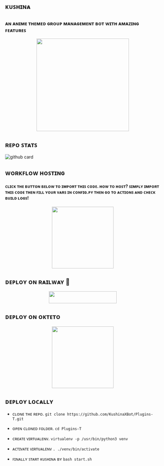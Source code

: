 <h2 align="centre">ᴋᴜꜱʜɪɴᴀ<h2>


### ᴀɴ ᴀɴɪᴍᴇ ᴛʜᴇᴍᴇᴅ ɢʀᴏᴜᴘ ᴍᴀɴᴀɢᴇᴍᴇɴᴛ ʙᴏᴛ ᴡɪᴛʜ ᴀᴍᴀᴢɪɴɢ ꜰᴇᴀᴛᴜʀᴇꜱ

<p align="center"><a href="https://t.me/Kushina_Robot"><img src="https://iili.io/H7KRqcQ.webp" width="300"></a></p>
<p align="center">

## ʀᴇᴘᴏ ꜱᴛᴀᴛꜱ
![github card](https://github-readme-stats.vercel.app/api/pin/?username=itz-pro-ddk&repo=KushinaXBot&theme=dark)

## ᴡᴏʀᴋꜰʟᴏᴡ ʜᴏꜱᴛɪɴɢ

<h4>ᴄʟɪᴄᴋ ᴛʜᴇ ʙᴜᴛᴛᴏɴ ʙᴇʟᴏᴡ ᴛᴏ ɪᴍᴘᴏʀᴛ ᴛʜɪꜱ ᴄᴏᴅᴇ. ʜᴏᴡ ᴛᴏ ʜᴏꜱᴛ? ꜱɪᴍᴘʟʏ ɪᴍᴘᴏʀᴛ ᴛʜɪꜱ ᴄᴏᴅᴇ ᴛʜᴇɴ ꜰɪʟʟ ʏᴏᴜʀ ᴠᴀʀꜱ ɪɴ ᴄᴏɴꜰɪɢ.ᴘʏ ᴛʜᴇɴ ɢᴏ ᴛᴏ ᴀᴄᴛɪᴏɴꜱ ᴀɴᴅ ᴄʜᴇᴄᴋ ʙᴜɪʟᴅ ʟᴏɢꜱ!</h4>
<p align="center"><a href="https://github.com/new/import"><img src="https://img.shields.io/badge/Workflow%20Deploy-black?style=for-the-badge&logo=github" width="200""/></a>


## ᴅᴇᴘʟᴏʏ ᴏɴ ʀᴀɪʟᴡᴀʏ 🚄

<p align="center"><a href="https://railway.app/new/template?template=https://github.com/Itz-pro-ddk/KushinaXBot&envs=BOT_TOKEN,GROUP_SUPPORT,UPDATES_CHANNEL,API_ID,API_HASH,SUDO_USERS,START_IMG,STAT_IMG,BOT_NETWORK_NAME,BOT_NETWORK_USERNAME"> <img src="https://img.shields.io/badge/Deploy%20To%20Railway-black?style=for-the-badge&logo=railway" width="220" height="38.45"/></a></p>

## ᴅᴇᴘʟᴏʏ ᴏɴ ᴏᴋᴛᴇᴛᴏ
<p align="center"><a href="https://cloud.okteto.com/deploy?repository=https://github.com/Itz-pro-ddk/KushinaXBot"><img src="https://img.shields.io/badge/Deploy%20To%20Okteto-informational?style=for-the-badge&logo=Okteto" width="200""/></a>

## ᴅᴇᴘʟᴏʏ ʟᴏᴄᴀʟʟʏ

- ᴄʟᴏɴᴇ ᴛʜᴇ ʀᴇᴘᴏ.
`git clone https://github.com/KushinaXBot/Plugins-T.git`

- ᴏᴘᴇɴ ᴄʟᴏɴᴇᴅ ꜰᴏʟᴅᴇʀ.
`cd Plugins-T`

- ᴄʀᴇᴀᴛᴇ ᴠɪʀᴛᴜᴀʟᴇɴᴠ.
`virtualenv -p /usr/bin/python3 venv`

- ᴀᴄᴛɪᴠᴀᴛᴇ ᴠɪʀᴛᴜᴀʟᴇɴᴠ
`. ./venv/bin/activate`

- ꜰɪɴᴀʟʟʏ ꜱᴛᴀʀᴛ ᴋᴜꜱʜɪɴᴀ ʙʏ
`bash start.sh`
